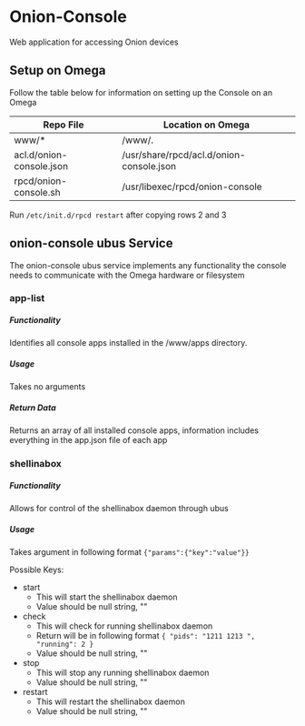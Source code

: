 # Onion-Console
Web application for accessing Onion devices

## Setup on Omega
Follow the table below for information on setting up the Console on an Omega

| Repo File                | Location on Omega                        |
|--------------------------|------------------------------------------|
| www/*                    | /www/.                                   |
| acl.d/onion-console.json | /usr/share/rpcd/acl.d/onion-console.json |
| rpcd/onion-console.sh    | /usr/libexec/rpcd/onion-console          |


Run `/etc/init.d/rpcd restart` after copying rows 2 and 3


## onion-console ubus Service
The onion-console ubus service implements any functionality the console needs to communicate with the Omega hardware or filesystem

### app-list
##### Functionality
Identifies all console apps installed in the /www/apps directory.

##### Usage
Takes no arguments

##### Return Data
Returns an array of all installed console apps, information includes everything in the app.json file of each app


### shellinabox
##### Functionality
Allows for control of the shellinabox daemon through ubus

##### Usage
Takes argument in following format `{"params":{"key":"value"}}`

Possible Keys:
* start
  * This will start the shellinabox daemon
  * Value should be null string, ""
* check
  * This will check for running shellinabox daemon
  * Return will be in following format `
{
        "pids": "1211 1213 ",
        "running": 2
}
`
  * Value should be null string, ""
* stop
  * This will stop any running shellinabox daemon
  * Value should be null string, ""
* restart
  * This will restart the shellinabox daemon
  * Value should be null string, ""
